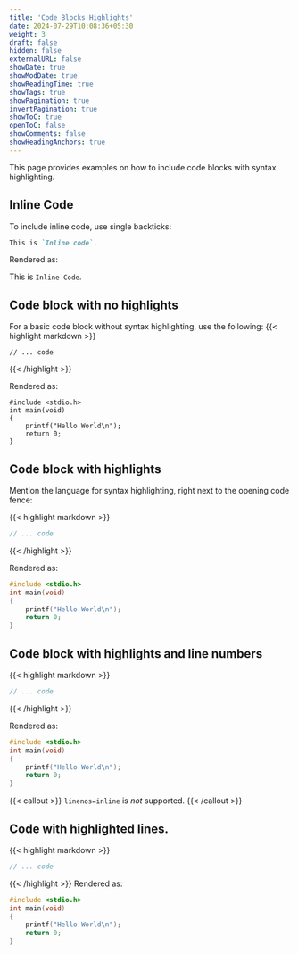 ```yaml
---
title: 'Code Blocks Highlights'
date: 2024-07-29T10:08:36+05:30
weight: 3
draft: false
hidden: false
externalURL: false
showDate: true
showModDate: true
showReadingTime: true
showTags: true
showPagination: true
invertPagination: true
showToC: true
openToC: false
showComments: false
showHeadingAnchors: true
---
```


This page provides examples on how to include code blocks with syntax highlighting.

## Inline Code

To include inline code, use single backticks:
```markdown
This is `Inline code`.
```

Rendered as:

This is `Inline Code`.

## Code block with no highlights

For a basic code block without syntax highlighting, use the following:
{{< highlight markdown >}}

```
// ... code
```
{{< /highlight >}}

Rendered as:

```
#include <stdio.h>
int main(void)
{
    printf("Hello World\n");
    return 0;
}
```

## Code block with highlights

Mention the language for syntax highlighting, right next to the opening code fence:

{{< highlight markdown >}}
```c
// ... code
```
{{< /highlight >}}

Rendered as:

```c
#include <stdio.h>
int main(void)
{
    printf("Hello World\n");
    return 0;
}
```

## Code block with highlights and line numbers

{{< highlight markdown >}}
```c {linenos=true}
// ... code
```
{{< /highlight >}}

Rendered as:

```c {linenos=true}
#include <stdio.h>
int main(void)
{
    printf("Hello World\n");
    return 0;
}
```

{{< callout >}}
`linenos=inline` is _not_ supported.
{{< /callout >}}

## Code with highlighted lines.

{{< highlight markdown >}}
```c {linenos=true, hl_lines=[1,4]}
// ... code
```
{{< /highlight >}}
Rendered as:
```c {linenos=true, hl_lines=[1,4]}
#include <stdio.h>
int main(void)
{
    printf("Hello World\n");
    return 0;
}
```
